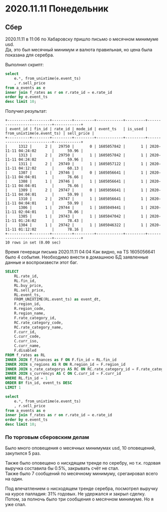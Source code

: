 # 2020.11.11 Понедельник
## Сбер
2020.11.11 в 11:06 по Хабаровску пришло письмо о месячном минимуме usd.  
Да, это был месячный минимум и валюта правильная, но цена была показана для серебра.

Выполнил скрипт:
```SQL
select 
    e.*, from_unixtime(e.event_ts) 
    , r.sell_price
from a_events as e 
inner join f_rates as r on r.rate_id = e.rate_id
order by e.event_ts 
desc limit 10;
```

Получил результат:
```
+----------+--------+---------+---------+------------+---------+---------------------------+------------+
| event_id | fin_id | rate_id | mode_id | event_ts   | is_used | from_unixtime(e.event_ts) | sell_price |
+----------+--------+---------+---------+------------+---------+---------------------------+------------+
|     1312 |      2 |   29750 |       0 | 1605057842 |       1 | 2020-11-11 04:24:02       |      59.96 |
|     1313 |      2 |   29750 |       1 | 1605057842 |       1 | 2020-11-11 04:24:02       |      59.96 |
|     1311 |      2 |   29749 |       1 | 1605057122 |       1 | 2020-11-11 04:12:02       |      60.13 |
|     1307 |      1 |   29746 |       0 | 1605056641 |       1 | 2020-11-11 04:04:01       |      76.66 |
|     1308 |      1 |   29746 |       1 | 1605056641 |       1 | 2020-11-11 04:04:01       |      76.66 |
|     1309 |      2 |   29747 |       0 | 1605056641 |       1 | 2020-11-11 04:04:01       |      59.99 |
|     1310 |      2 |   29747 |       1 | 1605056641 |       1 | 2020-11-11 04:04:01       |      59.99 |
|     1306 |      1 |   29744 |       1 | 1605049441 |       1 | 2020-11-11 02:04:01       |      78.06 |
|     1305 |      1 |   29743 |       1 | 1605047042 |       1 | 2020-11-11 01:24:02       |      78.43 |
|     1304 |      1 |   29742 |       1 | 1605046322 |       1 | 2020-11-11 01:12:02       |      78.16 |
+----------+--------+---------+---------+------------+---------+---------------------------+------------+
10 rows in set (0.00 sec)
```
Время генераци письма 2020.11.11 04:04
Как видно, на TS 1605056641 было 4 события.
Необходимо внести в домашнюю БД заявленные данные и воспроизвести этот баг.


```SQL
SELECT
    RL.rate_id,
    RL.fin_id,
    RL.buy_price,
    RL.sell_price,
    RL.event_ts,
    FROM_UNIXTIME(RL.event_ts) as event_dt,
    F.region_id,
    R.region_code,
    R.region_name,
    F.rate_category_id,
    RC.rate_category_code,
    RC.rate_category_name,
    F.curr_id,
    C.curr_code,
    C.curr_iso,
    C.curr_name,
    F.disabled
FROM f_rates as RL
INNER JOIN f_finances as F ON F.fin_id = RL.fin_id
INNER JOIN s_regions AS R ON R.region_id = F.region_id
INNER JOIN s_rate_categorys AS RC ON RC.rate_category_id = F.rate_category_id
INNER JOIN s_currencys AS C ON C.curr_id = F.curr_id
WHERE RL.fin_id = 1
ORDER BY fin_id, event_ts DESC
LIMIT 1
```

```SQL
select 
    e.*, from_unixtime(e.event_ts) 
    , r.sell_price
from a_events as e 
inner join f_rates as r on r.rate_id = e.rate_id
order by e.event_ts 
desc limit 10;
```

### По торговым сберовским делам
Было много оповещения о месячных минимумах usd, 10 оповещений, закупился 5 раз.

Также было оповещено о нисхдящем тренде по серебру, но т.к. годовая выручка составила бы 0.5%, закрывать счёт не стал.  
Также было 7 сообщений по месячному минимуму, срегаировал всего на один.

Под впечатлением о нисходящем тренде серебра, посмотрел выручку на курсе палладия: 31% годовых. Не удержался и закрыл сделку.  
Потом, за полночь было три сообщения о месячном минимуме. Но я уже спал.